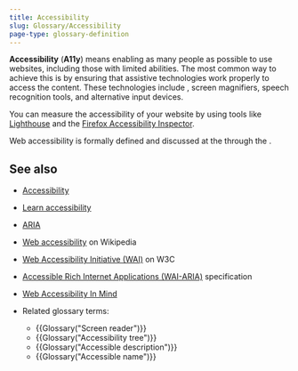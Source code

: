 ```yaml
---
title: Accessibility
slug: Glossary/Accessibility
page-type: glossary-definition
---
```




**Accessibility** (**A11y**) means enabling as many people as possible to use websites, including those with limited abilities. The most common way to achieve this is by ensuring that assistive technologies work properly to access the content. These technologies include , screen magnifiers, speech recognition tools, and alternative input devices.

You can measure the accessibility of your website by using tools like [Lighthouse](https://developer.chrome.com/docs/lighthouse/accessibility/scoring) and the [Firefox Accessibility Inspector](https://firefox-source-docs.mozilla.org/devtools-user/accessibility_inspector/index.html).

Web accessibility is formally defined and discussed at the  through the .

## See also

- [Accessibility](/Web/Accessibility)
- [Learn accessibility](/Learn/Accessibility)
- [ARIA](/Web/Accessibility/ARIA)
- [Web accessibility](https://en.wikipedia.org/wiki/Web_accessibility) on Wikipedia
- [Web Accessibility Initiative (WAI)](https://www.w3.org/WAI/) on W3C
- [Accessible Rich Internet Applications (WAI-ARIA)](https://w3c.github.io/aria/) specification
- [Web Accessibility In Mind](https://webaim.org/)
- Related glossary terms:
  
  - {{Glossary("Screen reader")}}
  - {{Glossary("Accessibility tree")}}
  - {{Glossary("Accessible description")}}
  - {{Glossary("Accessible name")}}
